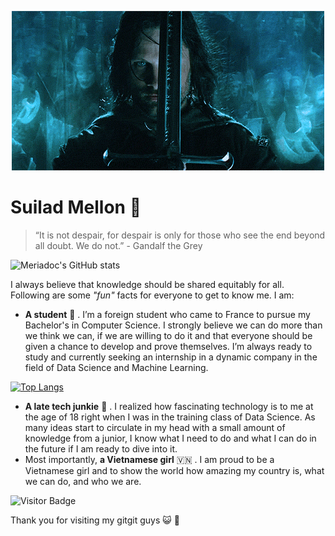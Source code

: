 <p align="center"><img src="aragorn.GIF"></p>

# Suilad Mellon :leaves:
> “It is not despair, for despair is only for those who see the end beyond all doubt. We do not.” - Gandalf the Grey

![Meriadoc's GitHub stats](https://github-readme-stats.vercel.app/api?username=leondgv&show_icons=true&theme=vision-friendly-dark)

I always believe that knowledge should be shared equitably for all. <br>
Following are some *"fun"* facts for everyone to get to know me. I am: <br>
- **A student** :child: . I’m a foreign student who came to France to pursue my Bachelor's in Computer Science. I strongly believe we can do more than we think we can, if we are willing to do it and that everyone should be given a chance to develop and prove themselves. I’m always ready to study and currently seeking an internship in a dynamic company in the field of Data Science and Machine Learning. 

[![Top Langs](https://github-readme-stats.vercel.app/api/top-langs/?username=leondgv&langs_count=8)](https://github.com/anuraghazra/github-readme-stats)

- **A late tech junkie** :mechanical_arm: . I realized how fascinating technology is to me at the age of 18 right when I was in the training class of Data Science. As many ideas start to circulate in my head with a small amount of knowledge from a junior, I know what I need to do and what I can do in the future if I am ready to dive into it. 
- Most importantly, **a Vietnamese girl** :vietnam: . I am proud to be a Vietnamese girl and to show the world how amazing my country is, what we can do, and who we are.

![Visitor Badge](https://api.visitorbadge.io/api/visitors?path=https%3A%2F%2Fgithub.com%2Fleondgv%2Fleondgv&countColor=#F5F5DC&style=default)

Thank you for visiting my gitgit guys :smiley_cat: :wave: <br>
